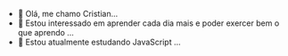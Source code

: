 - 👋 Olá, me chamo Cristian... 
- 👀 Estou interessado em aprender cada dia mais e poder exercer bem o que aprendo ...
- 🌱 Estou atualmente estudando JavaScript ...

<!---
CristianTalys/CristianTalys is a ✨ special ✨ repository because its `README.md` (this file) appears on your GitHub profile.
You can click the Preview link to take a look at your changes.
--->
